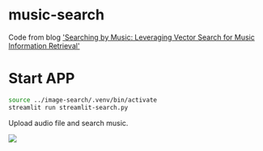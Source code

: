 # music-search
Code from blog ['Searching by Music: Leveraging Vector Search for Music Information Retrieval'](https://www.elastic.co/blog/searching-by-music-leveraging-vector-search-audio-information-retrieval)

# Start APP 

```bash
source ../image-search/.venv/bin/activate
streamlit run streamlit-search.py
```

Upload audio file and search music.

![](https://chengzw258.oss-cn-beijing.aliyuncs.com/Article/20231117154715.png)